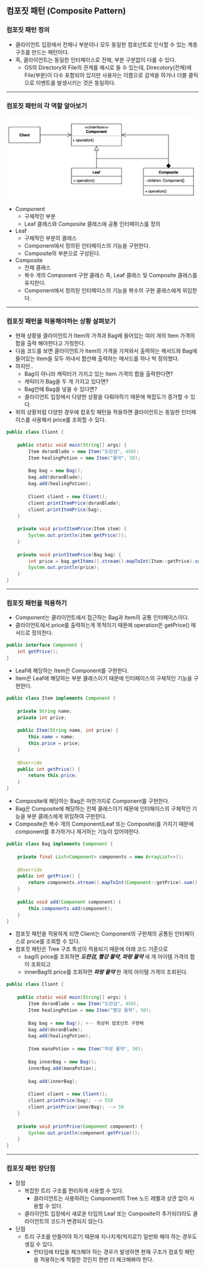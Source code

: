 ## 컴포짓 패턴 (Composite Pattern)

### 컴포짓 패턴 정의

- 클라이언트 입장에서 전체나 부분이나 모두 동일한 컴포넌트로 인식할 수 있는 계층 구조를 만드는 패턴이다.
- 즉, 클라이언트는 동일한 인터페이스로 전체, 부분 구분없이 다룰 수 있다.
    - OS의 Directory와 File의 관계를 예시로 들 수 있는데, Direcotory(전체)에 File(부분)이 다수 포함되어 있지만 사용자는 이름으로 검색을 하거나 더블 클릭으로 이벤트를 발생시키는
      것은 동일하다.

---

### 컴포짓 패턴의 각 역할 알아보기

![](../../../../../../resources/static/_8_composite/uml.png)

- Component
    - 구체적인 부분
    - Leaf 클래스와 Composite 클래스에 공통 인터페이스를 정의
- Leaf
    - 구체적인 부분의 클래스
    - Component에서 정의된 인터페이스의 기능을 구현한다.
    - Composite의 부분으로 구성된다.
- Composite
    - 전체 클래스
    - 복수 개의 Component 구현 클래스 즉, Leaf 클래스 및 Composite 클래스를 유지한다.
    - Component에서 정의된 인터페이스의 기능을 복수의 구현 클래스에게 위임한다.

---

### 컴포짓 패턴을 적용해야하는 상황 살펴보기

- 현재 상황을 클라이언트가 Item의 가격과 Bag에 들어있는 여러 개의 Item 가격의 합을 출력 해야한다고 가정한다.
- 다음 코드를 보면 클라이언트가 Item의 가격을 가져와서 출력하는 메서드와 Bag에 들어있는 Item을 모두 꺼내서 합산해 출력하는 메서드를 하나 씩 정의했다.
- 하지만..
    - Bag이 아니라 캐릭터가 가지고 있는 Item 가격의 합을 출력한다면?
    - 캐릭터가 Bag을 두 개 가지고 있다면?
    - Bag안에 Bag을 넣을 수 있다면?
    - 클라이언트 입장에서 다양한 상황을 다뤄야하기 때문에 복잡도가 증가할 수 있다.
- 위의 상황처럼 다양한 경우에 컴포짓 패턴을 적용하면 클라이언트는 동일한 인터페이스를 사용해서 price를 조회할 수 있다.

```java
public class Client {

    public static void main(String[] args) {
        Item doranBlade = new Item("도란검", 450);
        Item healingPotion = new Item("물약", 50);

        Bag bag = new Bag();
        bag.add(doranBlade);
        bag.add(healingPotion);

        Client client = new Client();
        client.printItemPrice(doranBlade);
        client.printItemPrice(bag);
    }

    private void printItemPrice(Item item) {
        System.out.println(item.getPrice());
    }

    private void printItemPrice(Bag bag) {
        int price = bag.getItems().stream().mapToInt(Item::getPrice).sum();
        System.out.println(price);
    }
}
```

---

### 컴포짓 패턴을 적용하기

- Component는 클라이언트에서 접근하는 Bag과 Item의 공통 인터페이스이다.
- 클라이언트에서 price를 출력하는게 목적이기 때문에 operation은 getPrice() 메서드로 정의한다.

```java
public interface Component {
    int getPrice();
}
```

- Leaf에 해당하는 Item은 Component를 구현한다.
- Item은 Leaf에 해당하는 부분 클래스이기 때문에 인터페이스의 구체적인 기능을 구현한다.

```java
public class Item implements Component {

    private String name;
    private int price;

    public Item(String name, int price) {
        this.name = name;
        this.price = price;
    }

    @Override
    public int getPrice() {
        return this.price;
    }
}
```

- Composite에 해당하는 Bag은 마찬가지로 Component를 구현한다.
- Bag은 Composite에 해당하는 전체 클래스이기 때문에 인터페이스의 구체적인 기능을 부분 클래스에게 위임하여 구현한다.
- Composite은 복수 개의 Component(Leaf 또는 Composite)를 가지기 때문에 component를 추가하거나 제거하는 기능이 있어야한다.

```java
public class Bag implements Component {

    private final List<Component> components = new ArrayList<>();

    @Override
    public int getPrice() {
        return components.stream().mapToInt(Component::getPrice).sum();
    }

    public void add(Component component) {
        this.components.add(component);
    }
}
```

- 컴포짓 패턴을 적용하게 되면 Client는 Component의 구현체의 공통된 인터페이스로 price를 조회할 수 있다.
- 컴포짓 패턴은 Tree 구조 특성이 적용되기 때문에 아래 코드 기준으로 
  - bag의 price를 조회하면 **_도란검, 빨강 물약, 파랑 물약_** 세 개 아이템 가격의 합이 조회되고
  - innerBag의 price를 조회하면 **_파랑 물약_** 한 개의 아이템 가격이 조회된다.

```java
public class Client {

    public static void main(String[] args) {
        Item doranBlade = new Item("도란검", 450);
        Item healingPotion = new Item("빨강 물약", 50);

        Bag bag = new Bag(); <-- 최상위 컴포넌트 구현체
        bag.add(doranBlade);
        bag.add(healingPotion);

        Item manaPotion = new Item("파랑 물약", 50);
        
        Bag innerBag = new Bag();
        innerBag.add(manaPotion);

        bag.add(innerBag);

        Client client = new Client();
        client.printPrice(bag); --> 550
        client.printPrice(innerBag); --> 50
    }

    private void printPrice(Component component) {
        System.out.println(component.getPrice());
    }
}
```

---

### 컴포짓 패턴 장단점

- 장점
  - 복잡한 트리 구조를 편리하게 사용할 수 있다.
    - 클라이언트는 사용하려는 Component의 Tree 노드 레벨과 상관 없이 사용할 수 있다.
  - 클라이언트 입장에서 새로운 타입의 Leaf 또는 Composite이 추가되더라도 클라이언트의 코드가 변경되지 않는다.
- 단점
  - 트리 구조를 만들어야 하기 때문에 지나치게(억지로?) 일반화 해야 하는 경우도 생길 수 있다.
    - 런타임에 타입을 체크해야 하는 경우가 발생하면 현재 구조가 컴포짓 패턴을 적용하는게 적절한 것인지 한번 더 체크해봐야 한다.